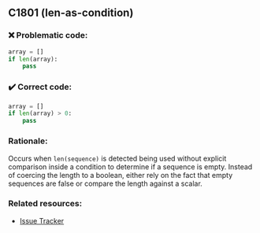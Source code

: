 ## C1801 (len-as-condition)

### :x: Problematic code:

```python
array = []
if len(array):
    pass
```

### :heavy_check_mark: Correct code:

```python
array = []
if len(array) > 0:
    pass
```

### Rationale:

Occurs when `len(sequence)` is detected being used without explicit
comparison inside a condition to determine if a sequence is empty. Instead of
coercing the length to a boolean, either rely on the fact that empty
sequences are false or compare the length against a scalar.

### Related resources:

- [Issue Tracker](https://github.com/PyCQA/pylint/issues?q=is%3Aissue+%22len-as-condition%22+OR+%22C1801%22)
